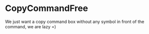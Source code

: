 # CopyCommandFree
We just want a copy command box without any symbol in front of the command, we are lazy =)
